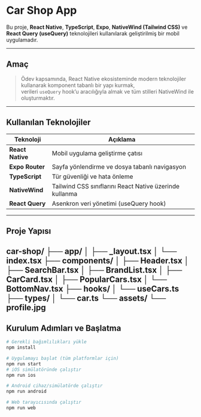 #  Car Shop App

Bu proje, **React Native**, **TypeScript**, **Expo**, **NativeWind (Tailwind CSS)** ve **React Query (useQuery)** teknolojileri kullanılarak geliştirilmiş bir mobil uygulamadır.  

---

##  Amaç

> Ödev kapsamında, React Native ekosisteminde modern teknolojiler kullanarak komponent tabanlı bir yapı kurmak,  
> verileri `useQuery` hook’u aracılığıyla almak ve tüm stilleri NativeWind ile oluşturmaktır.

---

##  Kullanılan Teknolojiler

| Teknoloji | Açıklama |
|------------|-----------|
| **React Native** | Mobil uygulama geliştirme çatısı |
| **Expo Router** | Sayfa yönlendirme ve dosya tabanlı navigasyon |
| **TypeScript** | Tür güvenliği ve hata önleme |
| **NativeWind** | Tailwind CSS sınıflarını React Native üzerinde kullanma |
| **React Query** | Asenkron veri yönetimi (useQuery hook) |

---

##  Proje Yapısı
car-shop/
├── app/
│   ├── _layout.tsx
│   └── index.tsx
├── components/
│   ├── Header.tsx
│   ├── SearchBar.tsx
│   ├── BrandList.tsx
│   ├── CarCard.tsx
│   ├── PopularCars.tsx
│   └── BottomNav.tsx
├── hooks/
│   └── useCars.ts
├── types/
│   └── car.ts
└── assets/
    └── profile.jpg
---

##  Kurulum Adımları ve Başlatma
```bash
# Gerekli bağımlılıkları yükle
npm install

# Uygulamayı başlat (tüm platformlar için)
npm run start
# iOS simülatöründe çalıştır
npm run ios

# Android cihaz/simülatörde çalıştır
npm run android

# Web tarayıcısında çalıştır
npm run web
